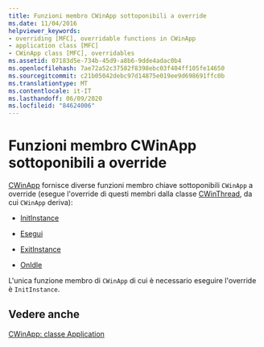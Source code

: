 ```yaml
---
title: Funzioni membro CWinApp sottoponibili a override
ms.date: 11/04/2016
helpviewer_keywords:
- overriding [MFC], overridable functions in CWinApp
- application class [MFC]
- CWinApp class [MFC], overridables
ms.assetid: 07183d5e-734b-45d9-a8b6-9dde4adac0b4
ms.openlocfilehash: 7ae72a52c37582f8398ebc03f404ff105fe14650
ms.sourcegitcommit: c21b05042debc97d14875e019ee9d698691ffc0b
ms.translationtype: MT
ms.contentlocale: it-IT
ms.lasthandoff: 06/09/2020
ms.locfileid: "84624006"
---
```

# <a name="overridable-cwinapp-member-functions"></a>Funzioni membro CWinApp sottoponibili a override

[CWinApp](reference/cwinapp-class.md) fornisce diverse funzioni membro chiave sottoponibili `CWinApp` a override (esegue l'override di questi membri dalla classe [CWinThread](reference/cwinthread-class.md), da cui `CWinApp` deriva):

- [InitInstance](initinstance-member-function.md)

- [Esegui](run-member-function.md)

- [ExitInstance](exitinstance-member-function.md)

- [OnIdle](onidle-member-function.md)

L'unica funzione membro di `CWinApp` di cui è necessario eseguire l'override è `InitInstance`.

## <a name="see-also"></a>Vedere anche

[CWinApp: classe Application](cwinapp-the-application-class.md)
